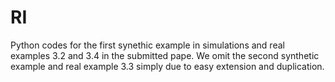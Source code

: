 # RI

Python codes for the first synethic example in simulations and real examples 3.2 and 3.4 in the submitted pape. We omit the second synthetic example and real example 3.3 simply due to easy extension and duplication.
